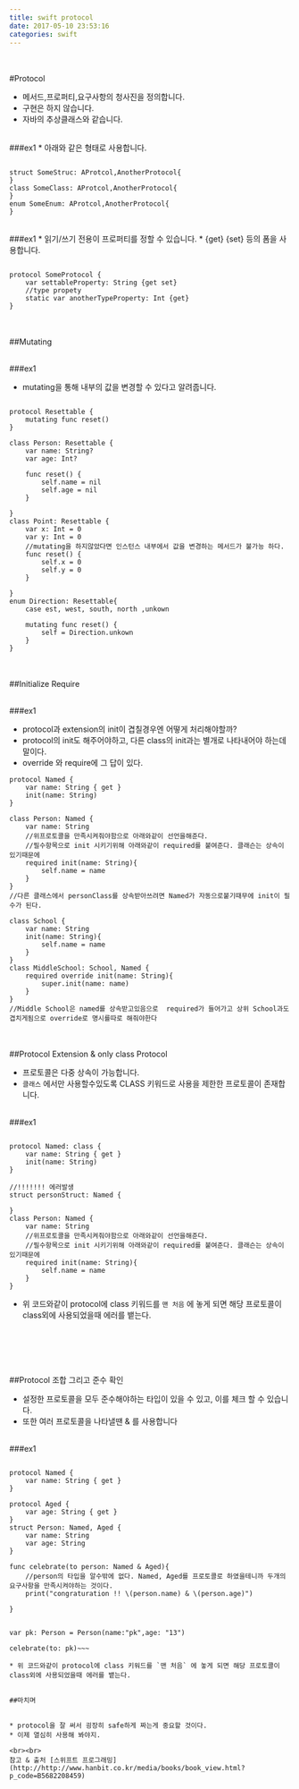 ```yaml
---
title: swift protocol
date: 2017-05-10 23:53:16
categories: swift
---
```


<br><br>
#Protocol

* 메서드,프로퍼티,요구사항의 청사진을 정의합니다.
* 구현은 하지 않습니다.
* 자바의 추상클래스와 같습니다.


<br>
###ex1
* 아래와 같은 형태로 사용합니다.
 
~~~

struct SomeStruc: AProtcol,AnotherProtocol{
}
class SomeClass: AProtcol,AnotherProtocol{
}
enum SomeEnum: AProtcol,AnotherProtocol{
}

~~~

<br>
###ex1
* 읽기/쓰기 전용이 프로퍼티를 정할 수 있습니다. 
* {get} {set} 등의 폼을 사용합니다.

~~~

protocol SomeProtocol {
	var settableProperty: String {get set}
	//type propety
	static var anotherTypeProperty: Int {get}
}
~~~

<br><br>
##Mutating


<br>
###ex1

* mutating을 통해 내부의 값을 변경할 수 있다고 알려줍니다.

~~~

protocol Resettable {
    mutating func reset()
}

class Person: Resettable {
    var name: String?
    var age: Int?

    func reset() {
        self.name = nil
        self.age = nil
    }
    
}
class Point: Resettable {
    var x: Int = 0
    var y: Int = 0
    //mutating을 하지않았다면 인스턴스 내부에서 값을 변경하는 메서드가 불가능 하다.
    func reset() {
        self.x = 0
        self.y = 0
    }
    
}
enum Direction: Resettable{
    case est, west, south, north ,unkown
    
    mutating func reset() {
        self = Direction.unkown
    }
}

~~~



<br><br>
##Initialize Require

<br>
###ex1

* protocol과 extension의 init이 겹칠경우엔 어떻게 처리해야할까?
* protocol의 init도 해주어야하고, 다른 class의 init과는 별개로 나타내어야 하는데 말이다.
* override 와 require에 그 답이 있다.

~~~
protocol Named {
    var name: String { get }
    init(name: String)
}

class Person: Named {
    var name: String
    //위프로토콜을 만족시켜줘야함으로 아래와같이 선언을해준다.
    //필수항목으로 init 시키기위해 아래와같이 required를 붙여준다. 클래슨는 상속이 있기때문에
    required init(name: String){
        self.name = name
    }
}
//다른 클래스에서 personClass를 상속받아쓰려면 Named가 자동으로붙기때무에 init이 필수가 된다.

class School {
    var name: String
    init(name: String){
        self.name = name
    }
}
class MiddleSchool: School, Named {
    required override init(name: String){
        super.init(name: name)
    }
}
//Middle School은 named를 상속받고있음으로  required가 들어가고 상위 School과도 겹치게됨으로 override로 명시를따로 해줘야한다
~~~


<br><br>
##Protocol Extension & only class Protocol

* 프로토콜은 다중 상속이 가능합니다.
* `클래스` 에서만 사용할수있도록 CLASS 키워드로 사용을 제한한 프로토콜이 존재합니다.

<br>
###ex1

~~~

protocol Named: class {
    var name: String { get }
    init(name: String)
}

//!!!!!!! 에러발생
struct personStruct: Named {
    
}
class Person: Named {
    var name: String
    //위프로토콜을 만족시켜줘야함으로 아래와같이 선언을해준다.
    //필수항목으로 init 시키기위해 아래와같이 required를 붙여준다. 클래슨는 상속이 있기때문에
    required init(name: String){
        self.name = name
    }
}
~~~

* 위 코드와같이 protocol에 class 키워드를 `맨 처음` 에 놓게 되면 해당 프로토콜이 class외에 사용되었을때 에러를 뱉는다.


<br>
<br>

<br><br>
##Protocol 조합 그리고 준수 확인

* 설정한 프로토콜을 모두 준수해야하는 타입이 있을 수 있고, 이를 체크 할 수 있습니다.
* 또한 여러 프로토콜을 나타낼땐 & 를 사용합니다

<br>
###ex1

~~~

protocol Named {
    var name: String { get }
}

protocol Aged {
    var age: String { get }
}
struct Person: Named, Aged {
    var name: String
    var age: String
}

func celebrate(to person: Named & Aged){
    //person의 타입을 알수밖에 없다. Named, Aged를 프로토콜로 하였을테니까 두개의 요구사항을 만족시켜야하는 것이다.
    print("congraturation !! \(person.name) & \(person.age)")
    
}


var pk: Person = Person(name:"pk",age: "13")

celebrate(to: pk)~~~

* 위 코드와같이 protocol에 class 키워드를 `맨 처음` 에 놓게 되면 해당 프로토콜이 class외에 사용되었을때 에러를 뱉는다.


##마치며


* protocol을 잘 써서 굉장히 safe하게 짜는게 중요할 것이다.
* 이제 열심히 사용해 봐야지.

<br><br>
참고 & 출처 [스위프트 프로그래밍](http://http://www.hanbit.co.kr/media/books/book_view.html?p_code=B5682208459)